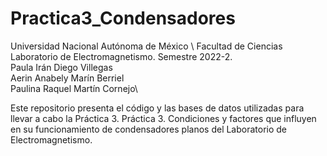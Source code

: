 # Practica3_Condensadores

Universidad Nacional Autónoma de México \\
Facultad de Ciencias \
Laboratorio de Electromagnetismo. Semestre 2022-2. \
Paula Irán Diego Villegas\
Aerin Anabely Marín Berriel\
Paulina Raquel Martín Cornejo\

Este repositorio presenta el código y las bases de datos utilizadas para llevar a cabo la Práctica 3. Práctica 3. Condiciones y factores que influyen en su funcionamiento de condensadores planos del Laboratorio de Electromagnetismo.
